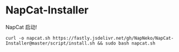 # NapCat-Installer
NapCat 启动!

`curl -o napcat.sh https://fastly.jsdelivr.net/gh/NapNeko/NapCat-Installer@master/script/install.sh && sudo bash napcat.sh`
